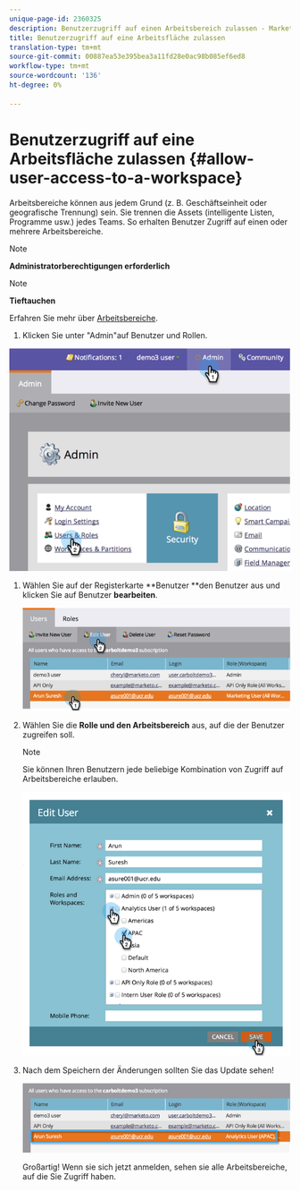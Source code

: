 ```yaml
---
unique-page-id: 2360325
description: Benutzerzugriff auf einen Arbeitsbereich zulassen - Marketing Docs - Produktdokumentation
title: Benutzerzugriff auf eine Arbeitsfläche zulassen
translation-type: tm+mt
source-git-commit: 00887ea53e395bea3a11fd28e0ac98b085ef6ed8
workflow-type: tm+mt
source-wordcount: '136'
ht-degree: 0%

---
```



# Benutzerzugriff auf eine Arbeitsfläche zulassen {#allow-user-access-to-a-workspace}

Arbeitsbereiche können aus jedem Grund (z. B. Geschäftseinheit oder geografische Trennung) sein. Sie trennen die Assets (intelligente Listen, Programme usw.) jedes Teams. So erhalten Benutzer Zugriff auf einen oder mehrere Arbeitsbereiche.

>[!NOTE]
>
>**Administratorberechtigungen erforderlich**

>[!NOTE]
>
>**Tieftauchen**
>
>Erfahren Sie mehr über [Arbeitsbereiche](understanding-workspaces-and-person-partitions.md).

1. Klicken Sie unter &quot;Admin&quot;auf Benutzer und Rollen.

![](assets/image2014-9-17-11-3a2-3a32.png)

1. Wählen Sie auf der Registerkarte **Benutzer **den Benutzer aus und klicken Sie auf Benutzer **bearbeiten**.

   ![](assets/image2014-9-17-11-3a2-3a46.png)

1. Wählen Sie die **Rolle und den Arbeitsbereich** aus, auf die der Benutzer zugreifen soll.

   >[!NOTE]
   >
   >Sie können Ihren Benutzern jede beliebige Kombination von Zugriff auf Arbeitsbereiche erlauben.

   ![](assets/image2014-9-17-11-3a3-3a16.png)

1. Nach dem Speichern der Änderungen sollten Sie das Update sehen!

   ![](assets/image2014-9-17-11-3a3-3a31.png)

   Großartig! Wenn sie sich jetzt anmelden, sehen sie alle Arbeitsbereiche, auf die Sie Zugriff haben.

